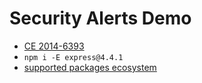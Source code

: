 # Security Alerts Demo
- [CE 2014-6393](https://cve.mitre.org/cgi-bin/cvename.cgi?name=CVE-2014-6393)
- `npm i -E express@4.4.1`
- [supported packages ecosystem](https://help.github.com/en/github/visualizing-repository-data-with-graphs/listing-the-packages-that-a-repository-depends-on)
